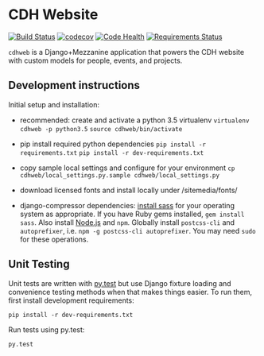 # CDH Website

[![Build Status](https://travis-ci.org/Princeton-CDH/cdh-web.svg)](https://travis-ci.org/Princeton-CDH/cdh-web)
[![codecov](https://codecov.io/gh/Princeton-CDH/cdh-web/branch/master/graph/badge.svg)](https://codecov.io/gh/Princeton-CDH/cdh-web)
[![Code Health](https://landscape.io/github/Princeton-CDH/cdh-web/master/landscape.svg?style=flat)](https://landscape.io/github/Princeton-CDH/cdh-web/master)
[![Requirements Status](https://requires.io/github/Princeton-CDH/cdh-web/requirements.svg?branch=master)](https://requires.io/github/Princeton-CDH/cdh-web/requirements/?branch=master)


`cdhweb` is a Django+Mezzanine application that powers the CDH website
with custom models for people, events, and projects.


## Development instructions

Initial setup and installation:

- recommended: create and activate a python 3.5 virtualenv
    `virtualenv cdhweb -p python3.5`
    `source cdhweb/bin/activate`

- pip install required python dependencies
    `pip install -r requirements.txt`
    `pip install -r dev-requirements.txt`

- copy sample local settings and configure for your environment
    `cp cdhweb/local_settings.py.sample cdhweb/local_settings.py`

- download licensed fonts and install locally under /sitemedia/fonts/

- django-compressor dependencies: [install sass](http://sass-lang.com/install) for your operating system as appropriate. If you have Ruby gems installed, `gem install sass`. Also install [Node.js](https://nodejs.org/en/) and `npm`. Globally install `postcss-cli` and `autoprefixer`, i.e. 
`npm -g postcss-cli autoprefixer`. You may need `sudo` for these operations.


## Unit Testing

Unit tests are written with [py.test](http://doc.pytest.org/) but use Django fixture loading and convenience
testing methods when that makes things easier.  To run them, first install
development requirements:
```
pip install -r dev-requirements.txt
```

Run tests using py.test:
```
py.test
```
